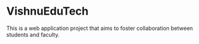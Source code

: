 # VishnuEduTech
This is a web application project that aims to foster collaboration between students and faculty.
